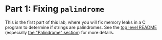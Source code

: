 # Part 1: Fixing `palindrome`

This is the first part of this lab, where you will fix memory
leaks in a C program to determine if strings are palindromes.
See the [top level README](../README.md)
(especially [the "Palindrome" section](../README.md#fixing-palindromes))
for more details.
